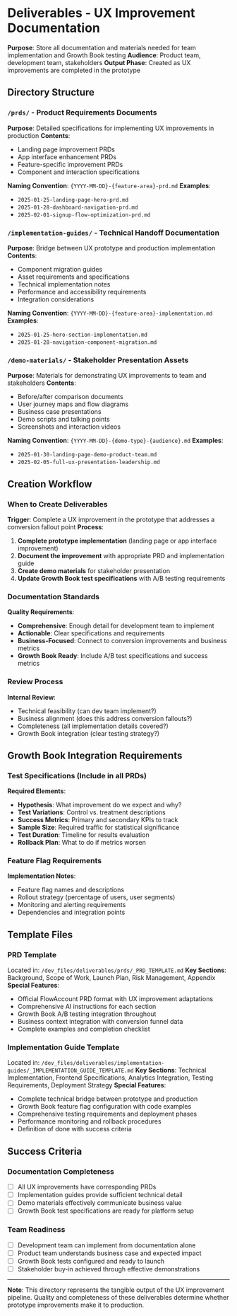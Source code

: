 # Deliverables - UX Improvement Documentation

**Purpose**: Store all documentation and materials needed for team implementation and Growth Book testing
**Audience**: Product team, development team, stakeholders
**Output Phase**: Created as UX improvements are completed in the prototype

## Directory Structure

### `/prds/` - Product Requirements Documents
**Purpose**: Detailed specifications for implementing UX improvements in production
**Contents**:
- Landing page improvement PRDs
- App interface enhancement PRDs  
- Feature-specific improvement PRDs
- Component and interaction specifications

**Naming Convention**: `{YYYY-MM-DD}-{feature-area}-prd.md`
**Examples**:
- `2025-01-25-landing-page-hero-prd.md`
- `2025-01-28-dashboard-navigation-prd.md`
- `2025-02-01-signup-flow-optimization-prd.md`

### `/implementation-guides/` - Technical Handoff Documentation
**Purpose**: Bridge between UX prototype and production implementation
**Contents**:
- Component migration guides
- Asset requirements and specifications
- Technical implementation notes
- Performance and accessibility requirements
- Integration considerations

**Naming Convention**: `{YYYY-MM-DD}-{feature-area}-implementation.md`
**Examples**:
- `2025-01-25-hero-section-implementation.md`
- `2025-01-28-navigation-component-migration.md`

### `/demo-materials/` - Stakeholder Presentation Assets
**Purpose**: Materials for demonstrating UX improvements to team and stakeholders
**Contents**:
- Before/after comparison documents
- User journey maps and flow diagrams
- Business case presentations
- Demo scripts and talking points
- Screenshots and interaction videos

**Naming Convention**: `{YYYY-MM-DD}-{demo-type}-{audience}.md`
**Examples**:
- `2025-01-30-landing-page-demo-product-team.md`
- `2025-02-05-full-ux-presentation-leadership.md`

## Creation Workflow

### When to Create Deliverables
**Trigger**: Complete a UX improvement in the prototype that addresses a conversion fallout point
**Process**:
1. **Complete prototype implementation** (landing page or app interface improvement)
2. **Document the improvement** with appropriate PRD and implementation guide
3. **Create demo materials** for stakeholder presentation
4. **Update Growth Book test specifications** with A/B testing requirements

### Documentation Standards
**Quality Requirements**:
- **Comprehensive**: Enough detail for development team to implement
- **Actionable**: Clear specifications and requirements
- **Business-Focused**: Connect to conversion improvements and business metrics
- **Growth Book Ready**: Include A/B test specifications and success metrics

### Review Process
**Internal Review**:
- Technical feasibility (can dev team implement?)
- Business alignment (does this address conversion fallouts?)
- Completeness (all implementation details covered?)
- Growth Book integration (clear testing strategy?)

## Growth Book Integration Requirements

### Test Specifications (Include in all PRDs)
**Required Elements**:
- **Hypothesis**: What improvement do we expect and why?
- **Test Variations**: Control vs. treatment descriptions
- **Success Metrics**: Primary and secondary KPIs to track
- **Sample Size**: Required traffic for statistical significance
- **Test Duration**: Timeline for results evaluation
- **Rollback Plan**: What to do if metrics worsen

### Feature Flag Requirements
**Implementation Notes**:
- Feature flag names and descriptions
- Rollout strategy (percentage of users, user segments)
- Monitoring and alerting requirements
- Dependencies and integration points

## Template Files

### PRD Template
Located in: `/dev_files/deliverables/prds/_PRD_TEMPLATE.md`
**Key Sections**: Background, Scope of Work, Launch Plan, Risk Management, Appendix
**Special Features**: 
- Official FlowAccount PRD format with UX improvement adaptations
- Comprehensive AI instructions for each section
- Growth Book A/B testing integration throughout
- Business context integration with conversion funnel data
- Complete examples and completion checklist

### Implementation Guide Template
Located in: `/dev_files/deliverables/implementation-guides/_IMPLEMENTATION_GUIDE_TEMPLATE.md`
**Key Sections**: Technical Implementation, Frontend Specifications, Analytics Integration, Testing Requirements, Deployment Strategy
**Special Features**:
- Complete technical bridge between prototype and production
- Growth Book feature flag configuration with code examples
- Comprehensive testing requirements and deployment phases
- Performance monitoring and rollback procedures
- Definition of done with success criteria

## Success Criteria

### Documentation Completeness
- [ ] All UX improvements have corresponding PRDs
- [ ] Implementation guides provide sufficient technical detail
- [ ] Demo materials effectively communicate business value
- [ ] Growth Book test specifications are ready for platform setup

### Team Readiness
- [ ] Development team can implement from documentation alone
- [ ] Product team understands business case and expected impact
- [ ] Growth Book tests configured and ready to launch
- [ ] Stakeholder buy-in achieved through effective demonstrations

---
**Note**: This directory represents the tangible output of the UX improvement pipeline. Quality and completeness of these deliverables determine whether prototype improvements make it to production. 